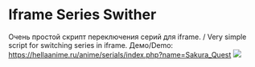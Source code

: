 # Iframe Series Swither
Очень простой скрипт переключения серий для iframe. / Very simple script for switching series in iframe. 
Демо/Demo: https://hellaanime.ru/anime/serials/index.php?name=Sakura_Quest
<img src="https://6ba6cf10-492a-4483-b1b6-8ce4ee67a69d.akamaized.net/HellaAnime/img/githubswitch.jpg">
